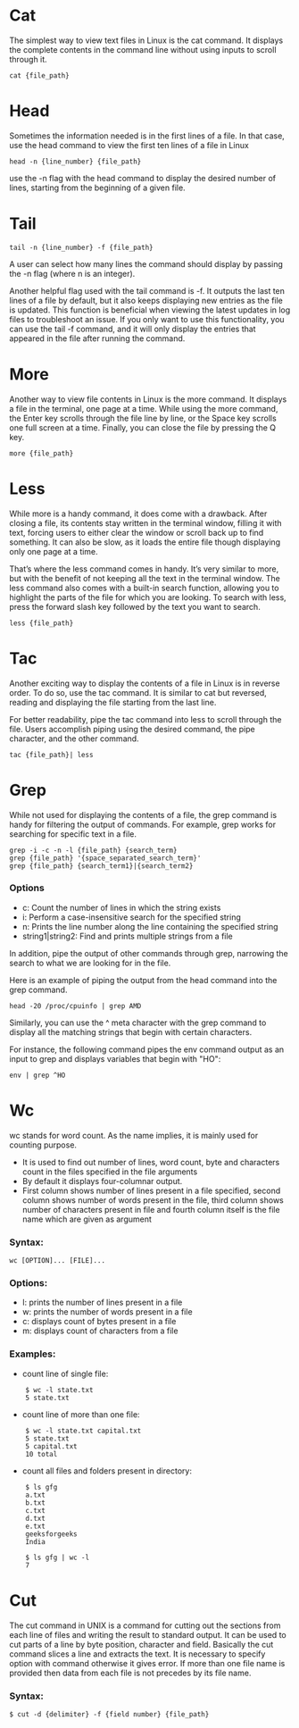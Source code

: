 # Cat

The simplest way to view text files in Linux is the cat command. It displays the complete contents in the command line without using inputs to scroll through it.

    cat {file_path}

# Head

Sometimes the information needed is in the first lines of a file. In that case, use the head command to view the first ten lines of a file in Linux

    head -n {line_number} {file_path}

use the -n flag with the head command to display the desired number of lines, starting from the beginning of a given file.

# Tail

    tail -n {line_number} -f {file_path}

A user can select how many lines the command should display by passing the  -n flag (where n is an integer).

Another helpful flag used with the tail command is -f. It outputs the last ten lines of a file by default, but it also keeps displaying new entries as the file is updated. This function is beneficial when viewing the latest updates in log files to troubleshoot an issue. If you only want to use this functionality, you can use the tail -f command, and it will only display the entries that appeared in the file after running the command.

# More
Another way to view file contents in Linux is the more command. It displays a file in the terminal, one page at a time. While using the more command, the Enter key scrolls through the file line by line, or the Space key scrolls one full screen at a time. Finally, you can close the file by pressing the Q key.

    more {file_path}

# Less
While more is a handy command, it does come with a drawback. After closing a file, its contents stay written in the terminal window, filling it with text, forcing users to either clear the window or scroll back up to find something. It can also be slow, as it loads the entire file though displaying only one page at a time.

That’s where the less command comes in handy. It’s very similar to more, but with the benefit of not keeping all the text in the terminal window. The less command also comes with a built-in search function, allowing you to highlight the parts of the file for which you are looking. To search with less, press the forward slash key followed by the text you want to search.

    less {file_path}

# Tac
Another exciting way to display the contents of a file in Linux is in reverse order. To do so, use the tac command. It is similar to cat but reversed, reading and displaying the file starting from the last line.

For better readability, pipe the tac command into less to scroll through the file. Users accomplish piping using the desired command, the pipe character, and the other command. 

    tac {file_path}| less

# Grep
While not used for displaying the contents of a file, the grep command is handy for filtering the output of commands. For example, grep works for searching for specific text in a file.

    grep -i -c -n -l {file_path} {search_term}
    grep {file_path} '{space_separated_search_term}'
    grep {file_path} {search_term1}|{search_term2}

### Options

- c: Count the number of lines in which the string exists
- i: Perform a case-insensitive search for the specified string
- n: Prints the line number along the line containing the specified string
- string1|string2: Find and prints multiple strings from a file

In addition, pipe the output of other commands through grep, narrowing the search to what we are looking for in the file.

Here is an example of piping the output from the head command into the grep command.

    head -20 /proc/cpuinfo | grep AMD

Similarly, you can use the ^ meta character with the grep command to display all the matching strings that begin with certain characters.

For instance, the following command pipes the env command output as an input to grep and displays variables that begin with "HO":

    env | grep ^HO


# Wc
wc stands for word count. As the name implies, it is mainly used for counting purpose.

- It is used to find out number of lines, word count, byte and characters count in the files specified in the file arguments
- By default it displays four-columnar output.
- First column shows number of lines present in a file specified, second column shows number of words present in the file, third column shows number of characters present in file and fourth column itself is the file name which are given as argument

### Syntax:
    wc [OPTION]... [FILE]...

### Options:
- l: prints the number of lines present in a file
- w: prints the number of words present in a file
- c: displays count of bytes present in a file
- m: displays count of characters from a file

### Examples:
- count line of single file:
```
    $ wc -l state.txt
    5 state.txt
```
- count line of more than one file:
```
    $ wc -l state.txt capital.txt
    5 state.txt
    5 capital.txt
    10 total
```
- count all files and folders present in directory:
```
    $ ls gfg
    a.txt 
    b.txt  
    c.txt  
    d.txt  
    e.txt  
    geeksforgeeks  
    India

    $ ls gfg | wc -l
    7
```


# Cut
The cut command in UNIX is a command for cutting out the sections from each line of files and writing the result to standard output. It can be used to cut parts of a line by byte position, character and field. Basically the cut command slices a line and extracts the text. It is necessary to specify option with command otherwise it gives error. If more than one file name is provided then data from each file is not precedes by its file name.

### Syntax:
    $ cut -d {delimiter} -f {field number} {file_path}
